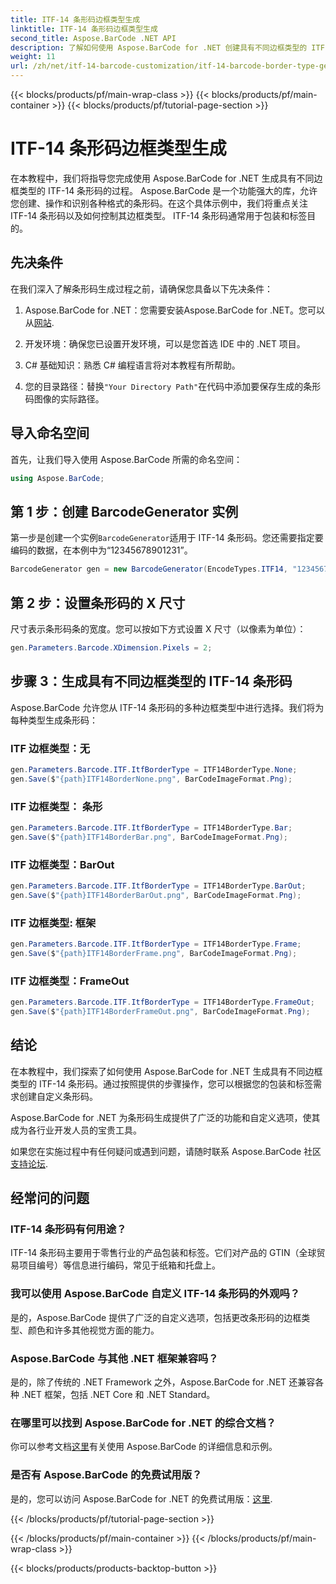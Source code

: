 ```yaml
---
title: ITF-14 条形码边框类型生成
linktitle: ITF-14 条形码边框类型生成
second_title: Aspose.BarCode .NET API
description: 了解如何使用 Aspose.BarCode for .NET 创建具有不同边框类型的 ITF-14 条形码。轻松定制您的包装和标签。
weight: 11
url: /zh/net/itf-14-barcode-customization/itf-14-barcode-border-type-generation/
---
```


{{< blocks/products/pf/main-wrap-class >}}
{{< blocks/products/pf/main-container >}}
{{< blocks/products/pf/tutorial-page-section >}}

# ITF-14 条形码边框类型生成


在本教程中，我们将指导您完成使用 Aspose.BarCode for .NET 生成具有不同边框类型的 ITF-14 条形码的过程。 Aspose.BarCode 是一个功能强大的库，允许您创建、操作和识别各种格式的条形码。在这个具体示例中，我们将重点关注 ITF-14 条形码以及如何控制其边框类型。 ITF-14 条形码通常用于包装和标签目的。

## 先决条件

在我们深入了解条形码生成过程之前，请确保您具备以下先决条件：

1.  Aspose.BarCode for .NET：您需要安装Aspose.BarCode for .NET。您可以从[网站](https://releases.aspose.com/barcode/net/).

2. 开发环境：确保您已设置开发环境，可以是您首选 IDE 中的 .NET 项目。

3. C# 基础知识：熟悉 C# 编程语言将对本教程有所帮助。

4. 您的目录路径：替换`"Your Directory Path"`在代码中添加要保存生成的条形码图像的实际路径。

## 导入命名空间

首先，让我们导入使用 Aspose.BarCode 所需的命名空间：

```csharp
using Aspose.BarCode;
```

## 第 1 步：创建 BarcodeGenerator 实例

第一步是创建一个实例`BarcodeGenerator`适用于 ITF-14 条形码。您还需要指定要编码的数据，在本例中为“12345678901231”。

```csharp
BarcodeGenerator gen = new BarcodeGenerator(EncodeTypes.ITF14, "12345678901231");
```

## 第 2 步：设置条形码的 X 尺寸

尺寸表示条形码条的宽度。您可以按如下方式设置 X 尺寸（以像素为单位）：

```csharp
gen.Parameters.Barcode.XDimension.Pixels = 2;
```

## 步骤 3：生成具有不同边框类型的 ITF-14 条形码

Aspose.BarCode 允许您从 ITF-14 条形码的多种边框类型中进行选择。我们将为每种类型生成条形码：

### ITF 边框类型：无

```csharp
gen.Parameters.Barcode.ITF.ItfBorderType = ITF14BorderType.None;
gen.Save($"{path}ITF14BorderNone.png", BarCodeImageFormat.Png);
```

### ITF 边框类型： 条形

```csharp
gen.Parameters.Barcode.ITF.ItfBorderType = ITF14BorderType.Bar;
gen.Save($"{path}ITF14BorderBar.png", BarCodeImageFormat.Png);
```

### ITF 边框类型：BarOut

```csharp
gen.Parameters.Barcode.ITF.ItfBorderType = ITF14BorderType.BarOut;
gen.Save($"{path}ITF14BorderBarOut.png", BarCodeImageFormat.Png);
```

### ITF 边框类型: 框架

```csharp
gen.Parameters.Barcode.ITF.ItfBorderType = ITF14BorderType.Frame;
gen.Save($"{path}ITF14BorderFrame.png", BarCodeImageFormat.Png);
```

### ITF 边框类型：FrameOut

```csharp
gen.Parameters.Barcode.ITF.ItfBorderType = ITF14BorderType.FrameOut;
gen.Save($"{path}ITF14BorderFrameOut.png", BarCodeImageFormat.Png);
```

## 结论

在本教程中，我们探索了如何使用 Aspose.BarCode for .NET 生成具有不同边框类型的 ITF-14 条形码。通过按照提供的步骤操作，您可以根据您的包装和标签需求创建自定义条形码。

Aspose.BarCode for .NET 为条形码生成提供了广泛的功能和自定义选项，使其成为各行业开发人员的宝贵工具。

如果您在实施过程中有任何疑问或遇到问题，请随时联系 Aspose.BarCode 社区[支持论坛](https://forum.aspose.com/c/barcode/13).

## 经常问的问题

### ITF-14 条形码有何用途？
ITF-14 条形码主要用于零售行业的产品包装和标签。它们对产品的 GTIN（全球贸易项目编号）等信息进行编码，常见于纸箱和托盘上。

### 我可以使用 Aspose.BarCode 自定义 ITF-14 条形码的外观吗？
是的，Aspose.BarCode 提供了广泛的自定义选项，包括更改条形码的边框类型、颜色和许多其他视觉方面的能力。

### Aspose.BarCode 与其他 .NET 框架兼容吗？
是的，除了传统的 .NET Framework 之外，Aspose.BarCode for .NET 还兼容各种 .NET 框架，包括 .NET Core 和 .NET Standard。

### 在哪里可以找到 Aspose.BarCode for .NET 的综合文档？
你可以参考文档[这里](https://reference.aspose.com/barcode/net/)有关使用 Aspose.BarCode 的详细信息和示例。

### 是否有 Aspose.BarCode 的免费试用版？
是的，您可以访问 Aspose.BarCode for .NET 的免费试用版：[这里](https://releases.aspose.com/).

{{< /blocks/products/pf/tutorial-page-section >}}

{{< /blocks/products/pf/main-container >}}
{{< /blocks/products/pf/main-wrap-class >}}

{{< blocks/products/products-backtop-button >}}
